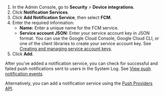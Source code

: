 1. In the Admin Console, go to **Security** > **Device integrations**.
2. Click **Notification Services**.
3. Click **Add Notification Service**, then select **FCM**.
4. Enter the required information:
   * **Name:** Enter a unique name for the FCM service.
   * **Service account JSON:** Enter your service account key in JSON format.
   You can use the Google Cloud Console, Google Cloud CLI, or one of the client libraries to create your service account key. See [Creating and managing service account keys](https://cloud.google.com/iam/docs/creating-managing-service-account-keys).
5. Click **Add**.

After you’ve added a notification service, you can check for successful and failed push notifications sent to users in the System Log. See [View push notification events](https://help.okta.com/okta_help.htm?type=oie&id=ext-all-notification-services).

Alternatively, you can add a notification service using the [Push Providers API](https://developer.okta.com/docs/api/openapi/okta-management/management/tag/PushProvider/#tag/PushProvider/operation/createPushProvider).
